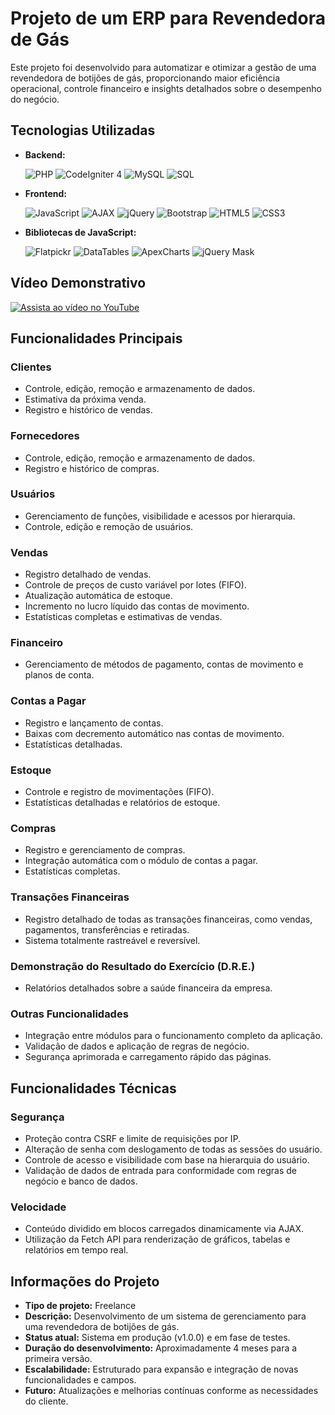 # Projeto de um ERP para Revendedora de Gás  
Este projeto foi desenvolvido para automatizar e otimizar a gestão de uma revendedora de botijões de gás, proporcionando maior eficiência operacional, controle financeiro e insights detalhados sobre o desempenho do negócio.


## Tecnologias Utilizadas  

- **Backend:**
  
  ![PHP](https://img.shields.io/badge/-PHP-777BB4?logo=php&logoColor=white&style=flat-square)  ![CodeIgniter 4](https://img.shields.io/badge/-CodeIgniter%204-EF4223?logo=codeigniter&logoColor=white&style=flat-square)  ![MySQL](https://img.shields.io/badge/-MySQL-4479A1?logo=mysql&logoColor=white&style=flat-square)  ![SQL](https://img.shields.io/badge/-SQL-4479A1?logo=database&logoColor=white&style=flat-square)  

- **Frontend:**
  
  ![JavaScript](https://img.shields.io/badge/-JavaScript-F7DF1E?logo=javascript&logoColor=black&style=flat-square)  ![AJAX](https://img.shields.io/badge/-AJAX-0078D4?logo=javascript&logoColor=white&style=flat-square)  ![jQuery](https://img.shields.io/badge/-jQuery-0769AD?logo=jquery&logoColor=white&style=flat-square)  ![Bootstrap](https://img.shields.io/badge/-Bootstrap5-7952B3?logo=bootstrap&logoColor=white&style=flat-square)  ![HTML5](https://img.shields.io/badge/-HTML5-E34F26?logo=html5&logoColor=white&style=flat-square)  ![CSS3](https://img.shields.io/badge/-CSS3-1572B6?logo=css3&logoColor=white&style=flat-square)  

- **Bibliotecas de JavaScript:**

  ![Flatpickr](https://img.shields.io/badge/-Flatpickr-00C7B7?style=flat-square)  ![DataTables](https://img.shields.io/badge/-DataTables-336699?logo=datatables&logoColor=white&style=flat-square)  ![ApexCharts](https://img.shields.io/badge/-ApexCharts-FF4560?style=flat-square)  ![jQuery Mask](https://img.shields.io/badge/-jQuery%20Mask-0769AD?logo=jquery&logoColor=white&style=flat-square)  

## Vídeo Demonstrativo

[![Assista ao vídeo no YouTube](https://img.youtube.com/vi/xLQx-Rz9m7Y/0.jpg)](https://www.youtube.com/watch?v=xLQx-Rz9m7Y)

## Funcionalidades Principais  

### **Clientes**  
- Controle, edição, remoção e armazenamento de dados.  
- Estimativa da próxima venda.  
- Registro e histórico de vendas.  

### **Fornecedores**  
- Controle, edição, remoção e armazenamento de dados.  
- Registro e histórico de compras.  

### **Usuários**  
- Gerenciamento de funções, visibilidade e acessos por hierarquia.  
- Controle, edição e remoção de usuários.  

### **Vendas**  
- Registro detalhado de vendas.  
- Controle de preços de custo variável por lotes (FIFO).  
- Atualização automática de estoque.  
- Incremento no lucro líquido das contas de movimento.  
- Estatísticas completas e estimativas de vendas.  

### **Financeiro**  
- Gerenciamento de métodos de pagamento, contas de movimento e planos de conta.  

### **Contas a Pagar**  
- Registro e lançamento de contas.  
- Baixas com decremento automático nas contas de movimento.  
- Estatísticas detalhadas.  

### **Estoque**  
- Controle e registro de movimentações (FIFO).  
- Estatísticas detalhadas e relatórios de estoque.  

### **Compras**  
- Registro e gerenciamento de compras.  
- Integração automática com o módulo de contas a pagar.  
- Estatísticas completas.  

### **Transações Financeiras**  
- Registro detalhado de todas as transações financeiras, como vendas, pagamentos, transferências e retiradas.  
- Sistema totalmente rastreável e reversível.  

### **Demonstração do Resultado do Exercício (D.R.E.)**  
- Relatórios detalhados sobre a saúde financeira da empresa.  

### **Outras Funcionalidades**  
- Integração entre módulos para o funcionamento completo da aplicação.  
- Validação de dados e aplicação de regras de negócio.  
- Segurança aprimorada e carregamento rápido das páginas.  


## Funcionalidades Técnicas  

### **Segurança**  
- Proteção contra CSRF e limite de requisições por IP.  
- Alteração de senha com deslogamento de todas as sessões do usuário.  
- Controle de acesso e visibilidade com base na hierarquia do usuário.  
- Validação de dados de entrada para conformidade com regras de negócio e banco de dados.  

### **Velocidade**  
- Conteúdo dividido em blocos carregados dinamicamente via AJAX.  
- Utilização da Fetch API para renderização de gráficos, tabelas e relatórios em tempo real.  


## Informações do Projeto  

- **Tipo de projeto:** Freelance  
- **Descrição:** Desenvolvimento de um sistema de gerenciamento para uma revendedora de botijões de gás.  
- **Status atual:** Sistema em produção (v1.0.0) e em fase de testes.  
- **Duração do desenvolvimento:** Aproximadamente 4 meses para a primeira versão.  
- **Escalabilidade:** Estruturado para expansão e integração de novas funcionalidades e campos.  
- **Futuro:** Atualizações e melhorias contínuas conforme as necessidades do cliente. 
